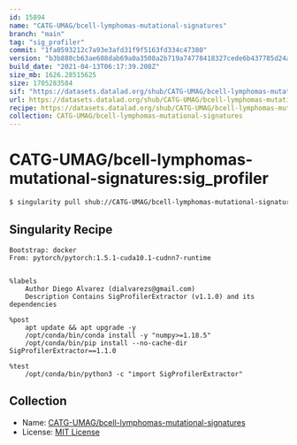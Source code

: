 ```yaml
---
id: 15894
name: "CATG-UMAG/bcell-lymphomas-mutational-signatures"
branch: "main"
tag: "sig_profiler"
commit: "1fa0593212c7a93e3afd31f9f5163fd334c47380"
version: "b3b880cb63ae608dab69a0a3508a2b719a74778418327cede6b437785d24a7be"
build_date: "2021-04-13T06:17:39.208Z"
size_mb: 1626.28515625
size: 1705283584
sif: "https://datasets.datalad.org/shub/CATG-UMAG/bcell-lymphomas-mutational-signatures/sig_profiler/2021-04-13-1fa05932-b3b880cb/b3b880cb63ae608dab69a0a3508a2b719a74778418327cede6b437785d24a7be.sif"
url: https://datasets.datalad.org/shub/CATG-UMAG/bcell-lymphomas-mutational-signatures/sig_profiler/2021-04-13-1fa05932-b3b880cb/
recipe: https://datasets.datalad.org/shub/CATG-UMAG/bcell-lymphomas-mutational-signatures/sig_profiler/2021-04-13-1fa05932-b3b880cb/Singularity
collection: CATG-UMAG/bcell-lymphomas-mutational-signatures
---
```


# CATG-UMAG/bcell-lymphomas-mutational-signatures:sig_profiler

```bash
$ singularity pull shub://CATG-UMAG/bcell-lymphomas-mutational-signatures:sig_profiler
```

## Singularity Recipe

```singularity
Bootstrap: docker
From: pytorch/pytorch:1.5.1-cuda10.1-cudnn7-runtime


%labels
    Author Diego Alvarez (dialvarezs@gmail.com)
    Description Contains SigProfilerExtractor (v1.1.0) and its dependencies

%post
    apt update && apt upgrade -y
    /opt/conda/bin/conda install -y "numpy>=1.18.5"
    /opt/conda/bin/pip install --no-cache-dir SigProfilerExtractor==1.1.0

%test
    /opt/conda/bin/python3 -c "import SigProfilerExtractor"
```

## Collection

 - Name: [CATG-UMAG/bcell-lymphomas-mutational-signatures](https://github.com/CATG-UMAG/bcell-lymphomas-mutational-signatures)
 - License: [MIT License](https://api.github.com/licenses/mit)

